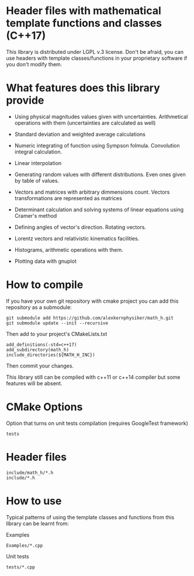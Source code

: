 Header files with mathematical template functions and classes (C++17)
=====================================================================

This library is distributed under LGPL v.3 license.
Don't be afraid, you can use headers with template classes/functions in your proprietary software if you don't modify them.


What features does this library provide
=======================================

- Using physical magnitudes values given with uncertainties. Arithmetical operations with them (uncertainties are calculated as well)

- Standard deviation and weighted average calculations

- Numeric integrating of function using Sympson folmula. Convolution integral calculation.

- Linear interpolation

- Generating random values with different distributions. Even ones given by table of values.

- Vectors and matrices with arbitrary dimmensions count. Vectors transformations are represented as matrices

- Determinant calculation and solving systems of linear equations using Cramer's method

- Defining angles of vector's direction. Rotating vectors.

- Lorentz vectors and relativistic kinematics facilities.

- Histograms, arithmetic operations with them.

- Plotting data with gnuplot


How to compile
==============

If you have your own git repository with cmake project you can add this repository as a submodule:

	git submodule add https://github.com/alexkernphysiker/math_h.git
	git submodule update --init --recursive
	
Then add to your project's CMakeLists.txt

	add_definitions(-std=c++17)
	add_subdirectory(math_h)
	include_directories(${MATH_H_INC})
	
Then commit your changes.

This library still can be compiled with c++11 or c++14 compiler but some features will be absent.


CMake Options
=============

Option that turns on unit tests compilation (requires GoogleTest framework)

	tests

Header files
============

	include/math_h/*.h
	include/*.h


How to use
==========

Typical patterns of using the template classes and functions from this library can be learnt from:

Examples

	Examples/*.cpp

Unit tests

	tests/*.cpp

